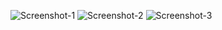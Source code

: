 ![Screenshot-1](https://github.com/user-attachments/assets/9dd3f184-b74b-4c3a-a2aa-687f87eb2144)
![Screenshot-2](https://github.com/user-attachments/assets/cb810428-2d95-46de-a5b8-4136f4919158)
![Screenshot-3](https://github.com/user-attachments/assets/71ff8201-d603-40cc-a474-3bd6f9d8e957)
